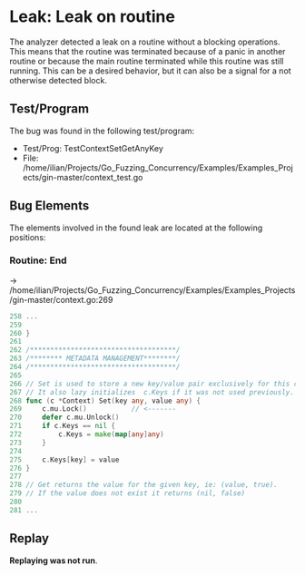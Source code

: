 # Leak: Leak on routine

The analyzer detected a leak on a routine without a blocking operations.
This means that the routine was terminated because of a panic in another routine or because the main routine terminated while this routine was still running.
This can be a desired behavior, but it can also be a signal for a not otherwise detected block.

## Test/Program
The bug was found in the following test/program:

- Test/Prog: TestContextSetGetAnyKey
- File: /home/ilian/Projects/Go_Fuzzing_Concurrency/Examples/Examples_Projects/gin-master/context_test.go

## Bug Elements
The elements involved in the found leak are located at the following positions:

###  Routine: End
-> /home/ilian/Projects/Go_Fuzzing_Concurrency/Examples/Examples_Projects/gin-master/context.go:269
```go
258 ...
259 
260 }
261 
262 /************************************/
263 /******** METADATA MANAGEMENT********/
264 /************************************/
265 
266 // Set is used to store a new key/value pair exclusively for this context.
267 // It also lazy initializes  c.Keys if it was not used previously.
268 func (c *Context) Set(key any, value any) {
269 	c.mu.Lock()           // <-------
270 	defer c.mu.Unlock()
271 	if c.Keys == nil {
272 		c.Keys = make(map[any]any)
273 	}
274 
275 	c.Keys[key] = value
276 }
277 
278 // Get returns the value for the given key, ie: (value, true).
279 // If the value does not exist it returns (nil, false)
280 
281 ...
```


## Replay
**Replaying was not run**.

